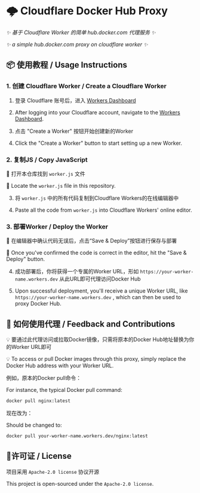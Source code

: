 # 🌩️ Cloudflare Docker Hub Proxy

_✨ 基于 Cloudflare Worker 的简单 hub.docker.com 代理服务 ✨_

_✨ a simple hub.docker.com proxy on cloudflare worker ✨_  

## 📦 使用教程 / Usage Instructions

### 1. 创建 Cloudflare Worker / Create a Cloudflare Worker

1. 登录 Cloudflare 账号后，进入 [Workers Dashboard](https://workers.cloudflare.com/)

1. After logging into your Cloudflare account, navigate to the [Workers Dashboard](https://workers.cloudflare.com/).


2. 点击 "Create a Worker" 按钮开始创建新的Worker

2. Click the "Create a Worker" button to start setting up a new Worker.

### 2. 复制JS / Copy JavaScript

📝 打开本仓库找到 `worker.js` 文件 

📝 Locate the `worker.js` file in this repository.


3. 将 `worker.js` 中的所有代码复制到Cloudflare Workers的在线编辑器中 

3. Paste all the code from `worker.js` into Cloudflare Workers' online editor.

### 3. 部署Worker / Deploy the Worker

🚀 在编辑器中确认代码无误后，点击“Save & Deploy”按钮进行保存与部署 

🚀 Once you've confirmed the code is correct in the editor, hit the "Save & Deploy" button.


4. 成功部署后，你将获得一个专属的Worker URL，形如  `https://your-worker-name.workers.dev` 从此URL即可代理访问Docker Hub

4. Upon successful deployment, you'll receive a unique Worker URL, like `https://your-worker-name.workers.dev` , which can then be used to proxy Docker Hub.

## 🔄 如何使用代理 / Feedback and Contributions

💡 要通过此代理访问或拉取Docker镜像，只需将原本的Docker Hub地址替换为你的Worker URL即可

💡 To access or pull Docker images through this proxy, simply replace the Docker Hub address with your Worker URL.

例如，原本的Docker pull命令：

For instance, the typical Docker pull command:
```bash
docker pull nginx:latest
```

现在改为：

Should be changed to:
```bash
docker pull your-worker-name.workers.dev/nginx:latest
```

## 📖许可证 / License

项目采用 `Apache-2.0 license` 协议开源

This project is open-sourced under the `Apache-2.0 license`.